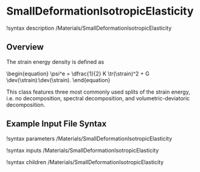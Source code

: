 # SmallDeformationIsotropicElasticity

!syntax description /Materials/SmallDeformationIsotropicElasticity

## Overview

The strain energy density is defined as

\begin{equation}
  \psi^e = \dfrac{1}{2} K \tr(\strain)^2 + G \dev(\strain):\dev(\strain).
\end{equation}

This class features three most commonly used splits of the strain energy, i.e. no decomposition, spectral decomposition, and volumetric-deviatoric decomposition.

## Example Input File Syntax

!syntax parameters /Materials/SmallDeformationIsotropicElasticity

!syntax inputs /Materials/SmallDeformationIsotropicElasticity

!syntax children /Materials/SmallDeformationIsotropicElasticity
